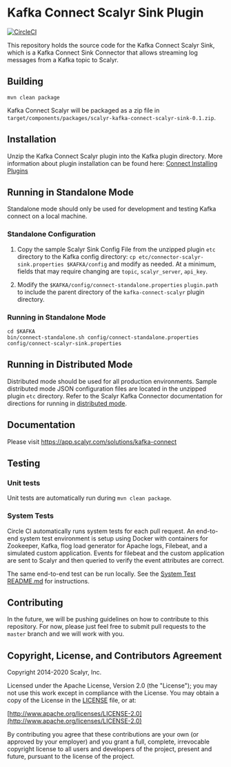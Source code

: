 # Kafka Connect Scalyr Sink Plugin

[![CircleCI](https://circleci.com/gh/scalyr/kafka-connect-scalyr.svg?style=svg)](https://circleci.com/gh/scalyr/kafka-connect-scalyr)

This repository holds the source code for the Kafka Connect Scalyr Sink,
which is a Kafka Connect Sink Connector that allows streaming log messages from a Kafka topic to Scalyr.

## Building

```
mvn clean package
```
Kafka Connect Scalyr will be packaged as a zip file in `target/components/packages/scalyr-kafka-connect-scalyr-sink-0.1.zip`.

## Installation

Unzip the Kafka Connect Scalyr plugin into the Kafka plugin directory.
More information about plugin installation can be found here: [Connect Installing Plugins](https://docs.confluent.io/current/connect/userguide.html#connect-installing-plugins)

## Running in Standalone Mode

Standalone mode should only be used for development and testing Kafka connect on a local machine.

### Standalone Configuration
1. Copy the sample Scalyr Sink Config File from the unzipped plugin `etc` directory to the Kafka config directory: `cp etc/connector-scalyr-sink.properties $KAFKA/config`
and modify as needed.  At a minimum, fields that may require changing are `topic`, `scalyr_server`, `api_key`.   

2. Modify the `$KAFKA/config/connect-standalone.properties` `plugin.path` to include the 
parent directory of the `kafka-connect-scalyr` plugin directory.

### Running in Standalone Mode
```
cd $KAFKA
bin/connect-standalone.sh config/connect-standalone.properties config/connect-scalyr-sink.properties
```

## Running in Distributed Mode

Distributed mode should be used for all production environments.
Sample distributed mode JSON configuration files are located in the unzipped plugin `etc` directory.
Refer to the Scalyr Kafka Connector documentation for directions for running in 
[distributed mode](https://app.scalyr.com/solutions/kafka-connect#distributed-mode).

## Documentation

Please visit https://app.scalyr.com/solutions/kafka-connect

## Testing

### Unit tests
Unit tests are automatically run during `mvn clean package`.

### System Tests
Circle CI automatically runs system tests for each pull request.
An end-to-end system test environment is setup using Docker with containers for 
Zookeeper, Kafka, flog load generator for Apache logs, Filebeat, and a simulated custom application.
Events for filebeat and the custom application are sent to Scalyr and then queried to
verify the event attributes are correct.

The same end-to-end test can be run locally.  See the [System Test README.md](src/test/SystemTest/README.md)
for instructions.

## Contributing

In the future, we will be pushing guidelines on how to contribute to this repository.  For now, please just
feel free to submit pull requests to the `master` branch and we will work with you.

## Copyright, License, and Contributors Agreement

Copyright 2014-2020 Scalyr, Inc.

Licensed under the Apache License, Version 2.0 (the "License"); you may not use this work except in
compliance with the License. You may obtain a copy of the License in the [LICENSE](LICENSE.txt) file, or at:

[http://www.apache.org/licenses/LICENSE-2.0](http://www.apache.org/licenses/LICENSE-2.0)

By contributing you agree that these contributions are your own (or approved by your employer) and you
grant a full, complete, irrevocable copyright license to all users and developers of the project,
present and future, pursuant to the license of the project.
